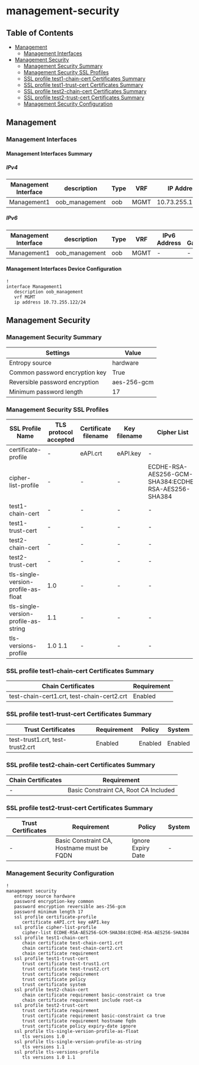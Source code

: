 # management-security

## Table of Contents

- [Management](#management)
  - [Management Interfaces](#management-interfaces)
- [Management Security](#management-security)
  - [Management Security Summary](#management-security-summary)
  - [Management Security SSL Profiles](#management-security-ssl-profiles)
  - [SSL profile test1-chain-cert Certificates Summary](#ssl-profile-test1-chain-cert-certificates-summary)
  - [SSL profile test1-trust-cert Certificates Summary](#ssl-profile-test1-trust-cert-certificates-summary)
  - [SSL profile test2-chain-cert Certificates Summary](#ssl-profile-test2-chain-cert-certificates-summary)
  - [SSL profile test2-trust-cert Certificates Summary](#ssl-profile-test2-trust-cert-certificates-summary)
  - [Management Security Configuration](#management-security-configuration)

## Management

### Management Interfaces

#### Management Interfaces Summary

##### IPv4

| Management Interface | description | Type | VRF | IP Address | Gateway |
| -------------------- | ----------- | ---- | --- | ---------- | ------- |
| Management1 | oob_management | oob | MGMT | 10.73.255.122/24 | 10.73.255.2 |

##### IPv6

| Management Interface | description | Type | VRF | IPv6 Address | IPv6 Gateway |
| -------------------- | ----------- | ---- | --- | ------------ | ------------ |
| Management1 | oob_management | oob | MGMT | - | - |

#### Management Interfaces Device Configuration

```eos
!
interface Management1
   description oob_management
   vrf MGMT
   ip address 10.73.255.122/24
```

## Management Security

### Management Security Summary

| Settings | Value |
| -------- | ----- |
| Entropy source | hardware |
| Common password encryption key | True |
| Reversible password encryption | aes-256-gcm |
| Minimum password length | 17 |

### Management Security SSL Profiles

| SSL Profile Name | TLS protocol accepted | Certificate filename | Key filename | Cipher List |
| ---------------- | --------------------- | -------------------- | ------------ | ----------- |
| certificate-profile | - | eAPI.crt | eAPI.key | - |
| cipher-list-profile | - | - | - | ECDHE-RSA-AES256-GCM-SHA384:ECDHE-RSA-AES256-SHA384 |
| test1-chain-cert | - | - | - | - |
| test1-trust-cert | - | - | - | - |
| test2-chain-cert | - | - | - | - |
| test2-trust-cert | - | - | - | - |
| tls-single-version-profile-as-float | 1.0 | - | - | - |
| tls-single-version-profile-as-string | 1.1 | - | - | - |
| tls-versions-profile | 1.0 1.1 | - | - | - |

### SSL profile test1-chain-cert Certificates Summary


| Chain Certificates | Requirement |
| ------------------ | ----------- |
| test-chain-cert1.crt, test-chain-cert2.crt | Enabled |

### SSL profile test1-trust-cert Certificates Summary

| Trust Certificates | Requirement | Policy | System |
| ------------------ | ----------- | ------ | ------ |
| test-trust1.crt, test-trust2.crt | Enabled | Enabled | Enabled |

### SSL profile test2-chain-cert Certificates Summary


| Chain Certificates | Requirement |
| ------------------ | ----------- |
| - | Basic Constraint CA, Root CA Included |

### SSL profile test2-trust-cert Certificates Summary

| Trust Certificates | Requirement | Policy | System |
| ------------------ | ----------- | ------ | ------ |
| - | Basic Constraint CA, Hostname must be FQDN | Ignore Expiry Date | - |

### Management Security Configuration

```eos
!
management security
   entropy source hardware
   password encryption-key common
   password encryption reversible aes-256-gcm
   password minimum length 17
   ssl profile certificate-profile
      certificate eAPI.crt key eAPI.key
   ssl profile cipher-list-profile
      cipher-list ECDHE-RSA-AES256-GCM-SHA384:ECDHE-RSA-AES256-SHA384
   ssl profile test1-chain-cert
      chain certificate test-chain-cert1.crt
      chain certificate test-chain-cert2.crt
      chain certificate requirement
   ssl profile test1-trust-cert
      trust certificate test-trust1.crt
      trust certificate test-trust2.crt
      trust certificate requirement
      trust certificate policy
      trust certificate system
   ssl profile test2-chain-cert
      chain certificate requirement basic-constraint ca true
      chain certificate requirement include root-ca
   ssl profile test2-trust-cert
      trust certificate requirement
      trust certificate requirement basic-constraint ca true
      trust certificate requirement hostname fqdn
      trust certificate policy expiry-date ignore
   ssl profile tls-single-version-profile-as-float
      tls versions 1.0
   ssl profile tls-single-version-profile-as-string
      tls versions 1.1
   ssl profile tls-versions-profile
      tls versions 1.0 1.1
```
